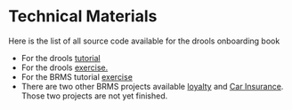 # Technical Materials

Here is the list of all source code available for the drools onboarding book

* For the drools [tutorial](https://github.com/nheron/droolscourse/tree/master/AccountProject)
* For the drools [exercise.](https://github.com/nheron/droolscourse/tree/master/cost-calculation)
* For the BRMS tutorial [exercise](https://github.com/chtiJBUG/onboarding-nautic-project)
* There are two other BRMS projects available [loyalty](https://github.com/chtiJBUG/onboarding-loyalty-project) and [Car Insurance](https://github.com/chtiJBUG/onboarding-carinsurance-project). Those two projects are not yet finished.

